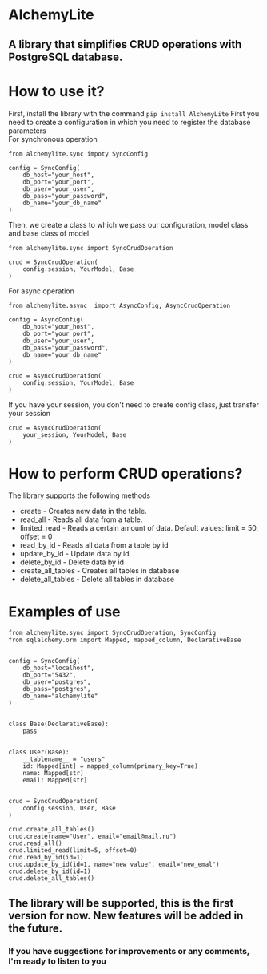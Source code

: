 # AlchemyLite
## A library that simplifies CRUD operations with PostgreSQL database.

# How to use it?
First, install the library with the command ```pip install AlchemyLite```
First you need to create a configuration in which you need to register the database parameters  
For synchronous operation
```pythonregexp
from alchemylite.sync impoty SyncConfig

config = SyncConfig(
    db_host="your_host",
    db_port="your_port",
    db_user="your_user",
    db_pass="your_password",
    db_name="your_db_name"
)
```
Then, we create a class to which we pass our configuration, model class and base class of model
```pythonregexp
from alchemylite.sync import SyncCrudOperation

crud = SyncCrudOperation(
    config.session, YourModel, Base
)
```
For async operation
```pythonregexp
from alchemylite.async_ import AsyncConfig, AsyncCrudOperation

config = AsyncConfig(
    db_host="your_host",
    db_port="your_port",
    db_user="your_user",
    db_pass="your_password",
    db_name="your_db_name"
)

crud = AsyncCrudOperation(
    config.session, YourModel, Base
)
```
If you have your session, you don't need to create config class, just transfer your session
```pythonregexp
crud = AsyncCrudOperation(
    your_session, YourModel, Base
)
``` 
# How to perform CRUD operations?
The library supports the following methods
* create - Creates new data in the table.
* read_all - Reads all data from a table.
* limited_read - Reads a certain amount of data. Default values: limit = 50, offset = 0
* read_by_id - Reads all data from a table by id
* update_by_id - Update data by id
* delete_by_id - Delete data by id
* create_all_tables - Creates all tables in database
* delete_all_tables - Delete all tables in database

# Examples of use

```pythonregexp
from alchemylite.sync import SyncCrudOperation, SyncConfig
from sqlalchemy.orm import Mapped, mapped_column, DeclarativeBase


config = SyncConfig(
    db_host="localhost",
    db_port="5432",
    db_user="postgres",
    db_pass="postgres",
    db_name="alchemylite"
)


class Base(DeclarativeBase):
    pass
    
    
class User(Base):
    __tablename__ = "users"
    id: Mapped[int] = mapped_column(primary_key=True)
    name: Mapped[str]
    email: Mapped[str]
   

crud = SyncCrudOperation(
    config.session, User, Base
)

crud.create_all_tables()
crud.create(name="User", email="email@mail.ru")
crud.read_all()
crud.limited_read(limit=5, offset=0)
crud.read_by_id(id=1)
crud.update_by_id(id=1, name="new value", email="new_emal")
crud.delete_by_id(id=1)
crud.delete_all_tables()
```
## The library will be supported, this is the first version for now. New features will be added in the future.
### If you have suggestions for improvements or any comments, I'm ready to listen to you
